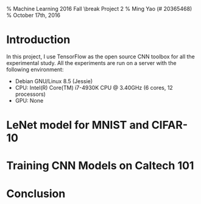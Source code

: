 % Machine Learning 2016 Fall
  \break Project 2
% Ming Yao (# 20365468)
% October 17th, 2016

# Introduction

In this project, I use TensorFlow as the open source CNN toolbox for all the experimental study.
All the experiments are run on a server with the following environment:
* Debian GNU/Linux 8.5 (Jessie)
* CPU: Intel(R) Core(TM) i7-4930K CPU @ 3.40GHz (6 cores, 12 processors)
* GPU: None

# LeNet model for MNIST and CIFAR-10


# Training CNN Models on Caltech 101


# Conclusion
